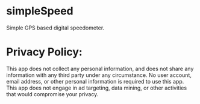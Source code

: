 # simpleSpeed
Simple GPS based digital speedometer.

# Privacy Policy:
This app does not collect any personal information, and does not share any information with any third party under any circumstance. 
No user account, email address, or other personal information is required to use this app.   
This app does not engage in ad targeting, data mining, or other activities that would compromise your privacy. 
